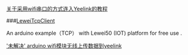 [关于采用wifi串口的方式连入Yeelink的教程](http://bbs.yeelink.net/forum.php?mod=viewthread&tid=400&page=1#pid1915)

###[LeweiTcpClient](https://github.com/lewei50/LeweiTcpClient/tree/master)

An arduino example（TCP） with Lewei50 (IOT) platform for free use . 

[ '未解决' arduino wifi模块无线上传数据到yeelink ](http://www.geek-workshop.com/thread-9574-1-1.html)

 
 
